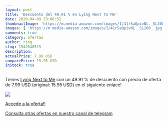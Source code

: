 ```yaml
---
layout: post
title: 'Descuento del 49.91 % en Lying Next to Me'
date: 2020-04-09 23:06:52
thumbnailImage: 'https://m.media-amazon.com/images/I/41rSaQpivNL._SL200_.jpg'
images: [ 'https://m.media-amazon.com/images/I/41rSaQpivNL._SL200_.jpg' ]
comments: true
category: ofertas
author: ring
slug: 1542040515
description:
actualPrice: 7.99 USD
comparePrice: 15.95 USD
inStock: true
---
```


Tienes [Lying Next to Me](https://www.amazon.com/dp/1542040515/?tag=redken08-20) con un 49.91 % de descuento con precio de oferta de 7.99 USD (original: 15.95 USD) en el siguiente enlace!

[![](https://m.media-amazon.com/images/I/41rSaQpivNL._SL200_.jpg)](https://www.amazon.com/dp/1542040515/?tag=redken08-20)

[Accede a la oferta!!](https://www.amazon.com/dp/1542040515/?tag=redken08-20)

[Consulta otras ofertas en nuestro canal de telegram](https://t.me/s/ofertas25)
